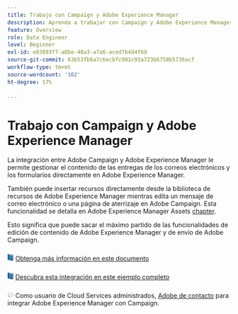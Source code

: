 ```yaml
---
title: Trabajo con Campaign y Adobe Experience Manager
description: Aprenda a trabajar con Campaign y Adobe Experience Manager
feature: Overview
role: Data Engineer
level: Beginner
exl-id: e83893f7-a8be-48a3-a7a6-aced7b4d4f69
source-git-commit: 63b53fb6a7c6ecbfc981c93a723b6758b5736acf
workflow-type: tm+mt
source-wordcount: '162'
ht-degree: 17%

---
```


# Trabajo con Campaign y Adobe Experience Manager

La integración entre Adobe Campaign y Adobe Experience Manager le permite gestionar el contenido de las entregas de los correos electrónicos y los formularios directamente en Adobe Experience Manager.

También puede insertar recursos directamente desde la biblioteca de recursos de Adobe Experience Manager mientras edita un mensaje de correo electrónico o una página de aterrizaje en Adobe Campaign. Esta funcionalidad se detalla en Adobe Experience Manager Assets [chapter](https://experienceleague.adobe.com/docs/experience-manager-cloud-service/assets/overview.html).

Esto significa que puede sacar el máximo partido de las funcionalidades de edición de contenido de Adobe Experience Manager y de envío de Adobe Campaign.

![](../assets/do-not-localize/book.png) [Obtenga más información en este documento](https://experienceleague.adobe.com/docs/experience-manager-65/administering/integration/campaignonpremise.html?lang=en#aem-and-adobe-campaign-integration-workflow)

![](../assets/do-not-localize/book.png) [Descubra esta integración en este ejemplo completo](https://experienceleague.adobe.com/docs/campaign-classic/using/integrating-with-adobe-experience-cloud/adobe-experience-manager/creating-an-experience-manager-newsletter.html?lang=en#integrating-with-adobe-experience-cloud)

![](../assets/do-not-localize/speech.png)  Como usuario de Cloud Services administrados, [Adobe de contacto](../start/campaign-faq.md#support) para integrar Adobe Experience Manager con Campaign.
